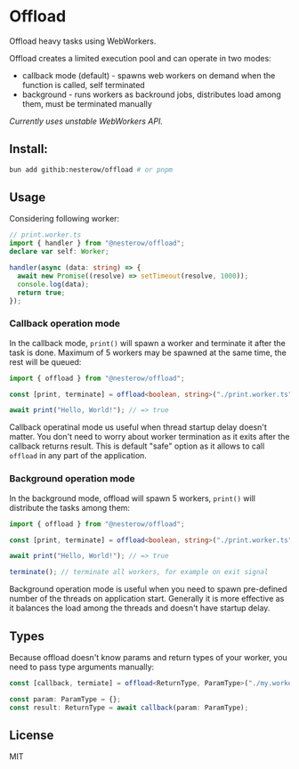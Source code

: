 # Offload

Offload heavy tasks using WebWorkers.

Offload creates a limited execution pool and can operate in two modes:
- callback mode (default) - spawns web workers on demand when the function is called, self terminated
- background - runs workers as backround jobs, distributes load among them, must be terminated manually


*Currently uses unstable WebWorkers API.*

## Install:

```bash
bun add githib:nesterow/offload # or pnpm
```

## Usage

Considering following worker:

```typescript
// print.worker.ts
import { handler } from "@nesterow/offload";
declare var self: Worker;

handler(async (data: string) => {
  await new Promise((resolve) => setTimeout(resolve, 1000));
  console.log(data);
  return true;
});
```

### Callback operation mode

In the callback mode, `print()` will spawn a worker and terminate it after the task is done.
Maximum of 5 workers may be spawned at the same time, the rest will be queued:

```typescript
import { offload } from "@nesterow/offload";

const [print, terminate] = offload<boolean, string>("./print.worker.ts", 5);

await print("Hello, World!"); // => true
```

Callback operatinal mode us useful when thread startup delay doesn't matter.
You don't need to worry about worker termination as it exits after the callback returns result.
This is default "safe" option as it allows to call `offload` in any part of the application.

### Background operation mode

In the background mode, offload will spawn 5 workers, `print()` will distribute the tasks among them:

```typescript
import { offload } from "@nesterow/offload";

const [print, terminate] = offload<boolean, string>("./print.worker.ts", 5, 'bg');

await print("Hello, World!"); // => true

terminate(); // terminate all workers, for example on exit signal
```

Background operation mode is useful when you need to spawn pre-defined number of the threads on application start.
Generally it is more effective as it balances the load among the threads and doesn't have startup delay.

## Types

Because offload doesn't know params and return types of your worker, you need to pass type arguments manually:

```typescript
const [callback, termiate] = offload<ReturnType, ParamType>("./my.worker.ts", 1);

const param: ParamType = {};
const result: ReturnType = await callback(param: ParamType);
```

## License

MIT
